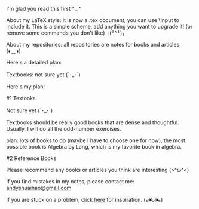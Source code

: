 I'm glad you read this first ^ _ ^ 

About my LaTeX style: it is now a .tex document, you can use \input to include it. This is a simple scheme, add anything you want to upgrade it! (or remove some commands you don't like) ╭(╯^╰)╮

About my repositories: all repositories are notes for books and articles (◐‿◑)

Here's a detailed plan:

Textbooks: not sure yet (´･_･`)

Here's my plan! 

  #1 Textooks
  
  Not sure yet (´･_･`)

  Textbooks should be really good books that are dense and thoughtful. Usually, I will do all the odd-number exercises. 
  
  plan: lots of books to do (maybe I have to choose one for now), the most possible book is Algebra by Lang, which is my favorite book in algebra.
  
  #2 Reference Books

  Please recommend any books or articles you think are interesting (>^ω^<) 

  If you find mistakes in my notes, please contact me: andyshuaihao@gmail.com

If you are stuck on a problem, click [here](https://www.theproofistrivial.com/) for inspiration. (⁎⁍̴̛ᴗ⁍̴̛⁎)